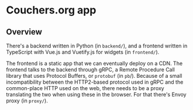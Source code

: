 # Couchers.org app

## Overview

There's a backend written in Python (in `backend/`), and a frontend written in TypeScript with Vue.js and Vuetify.js for widgets (in `frontend/`).

The frontend is a static app that we can eventually deploy on a CDN. The frontend talks to the backend through gRPC, a Remote Procedure Call library that uses Protocol Buffers, or `protobuf` (in `pb`/). Because of a small incompatibility between the HTTP2-based protocol used in gRPC and the common-place HTTP used on the web, there needs to be a proxy translating the two when using these in the browser. For that there's Envoy proxy (in `proxy/`).
